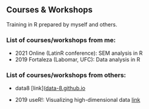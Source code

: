 ## Courses & Workshops

Training in R prepared by myself and others.

### List of courses/workshops from me:

- 2021 Online (LatinR conference): SEM analysis in R
- 2019 Fortaleza (Labomar, UFC): Data analysis in R

### List of courses/workshops from others:

- data8 [link]([data-8.github.io](http://data8.org/)

- 2019 useR!: Visualizing high-dimensional data [link](https://github.com/dicook/useR2019_highd_vis)
